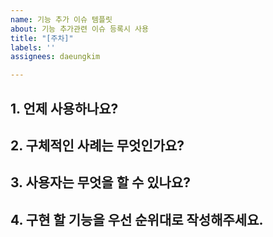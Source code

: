 ```yaml
---
name: 기능 추가 이슈 템플릿
about: 기능 추가관련 이슈 등록시 사용
title: "[주차]"
labels: ''
assignees: daeungkim

---
```


## 1. 언제 사용하나요?
## 2. 구체적인 사례는 무엇인가요?
## 3. 사용자는 무엇을 할 수 있나요?
## 4. 구현 할 기능을 우선 순위대로 작성해주세요.
